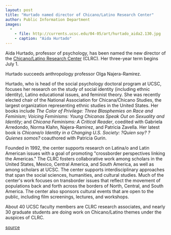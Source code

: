 ```yaml
---
layout: post
title: "Hurtado named director of Chicano/Latino Research Center"
author: Public Information Department
images:
  -
    - file: http://currents.ucsc.edu/04-05/art/hurtado_aida2.130.jpg
    - caption: "Aida Hurtado"
---
```


Aida Hurtado, professor of psychology, has been named the new director of the [Chicano/Latino Research Center][1] (CLRC). Her three-year term begins July 1\.

Hurtado succeeds anthropology professor Olga Najera-Ramirez.

Hurtado, who is head of the social psychology doctoral program at UCSC, focuses her research on the study of social identity (including ethnic identity), Latino educational issues, and feminist theory. She was recently elected chair of the National Association for Chicana/Chicano Studies, the largest organization representing ethnic studies in the United States. Her books include _The Color of Privilege: Three Blasphemies on Race and Feminism; Voicing Feminisms: Young Chicanas Speak Out on Sexuality and Identity_; and _Chicana Feminisms: A Critical Reader_, coedited with Gabriela Arredondo, Norma Klahn, Najera-Ramirez, and Patricia Zavella. Her latest book is _Chicana/o Identity in a Changing U.S. Society: ?Quien soy? ?Quienes somos?_ coauthored with Patricia Gurin.

Founded in 1992, the center supports research on Latina/o and Latin American issues with a goal of promoting "crossborder perspectives linking the Americas." The CLRC fosters collaborative work among scholars in the United States, Mexico, Central America, and South America, as well as among scholars at UCSC. The center supports interdisciplinary approaches that span the social sciences, humanities, and cultural studies. Much of the center's work focuses on transborder issues that reflect the movement of populations back and forth across the borders of North, Central, and South America. The center also sponsors cultural events that are open to the public, including film screenings, lectures, and workshops.

About 40 UCSC faculty members are CLRC research associates, and nearly 30 graduate students are doing work on Chicano/Latino themes under the auspices of CLRC.

[1]: http://www.lals.ucsc.edu/clrc/about.html

[source](http://www1.ucsc.edu/currents/04-05/06-06/appointments-hurtado.asp "Permalink to appointments-hurtado")
